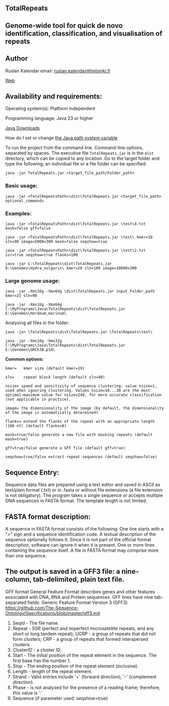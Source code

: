 ## TotalRepeats
## Genome-wide tool for quick de novo identification, classification, and visualisation of repeats

## Author
Ruslan Kalendar 
email: ruslan.kalendar@helsinki.fi

[Web](http://primerdigital.com/tools/repeats.html)

## Availability and requirements:

Operating system(s): Platform independent

Programming language: Java 23 or higher

[Java Downloads](https://www.oracle.com/java/technologies/downloads/)


How do I set or change [the Java path system variable](https://www.java.com/en/download/help/path.html)


To run the project from the command line. Command-line options, separated by spaces. 
The executive file ```TotalRepeats.jar``` is in the ```dist``` directory, which can be copied to any location. 
Go to the target folder and type the following; an individual file or a file folder can be specified:

```java -jar TotalRepeats.jar <target_file_path/Folder_path>```


### Basic usage:

```java -jar <TotalRepeatsPath>\dist\TotalRepeats.jar <target_file_path> optional_commands```


### Examples:
```
java -jar <TotalRepeatsPath>\dist\TotalRepeats.jar \test\4.txt mask=false gff=false

java -jar <TotalRepeatsPath>\dist\TotalRepeats.jar \test\ kmer=18 sln=90 image=5000x300 mask=false seqshow=true

java -jar <TotalRepeatsPath>\dist\TotalRepeats.jar \test\2.txt ssr=true seqshow=true flanks=100

java -jar C:\TotalRepeats\dist\TotalRepeats.jar D:\Genomes\Hydra_vulgaris\ kmer=20 sln=100 image=10000x300

```

### Large genome usage:
```
java -jar -Xms16g -Xmx64g \dist\TotalRepeats.jar input_Folder_path kmer=21 sln=90

java -jar -Xms16g -Xmx64g C:\MyPrograms\Java\TotalRepeats\dist\TotalRepeats.jar E:\Genomes\Hordeum_marinum\
```

Analysing all files in the folder:

```
java -jar \TotalRepeats\dist\TotalRepeats.jar \TotalRepeats\test\ 

java -jar -Xms16g -Xmx32g C:\MyPrograms\Java\TotalRepeats\dist\TotalRepeats.jar E:\Genomes\GRCh38.p14\
```


**Common options:**

```
kmer=	kmer size (default kmer=19)

sln=	repeat block length (default sln=90)

nsize= speed and sensitivity of sequence clustering: value nsize=1, used when ignoring clustering. Values nsize=10...30 are the most optimal—maximum value for nsize=240, for more accurate classification (not applicable in practice).

image= the dimensionality of the image (by default, the dimensionality of the image is automatically determined)

flanks= extend the flanks of the repeat with an appropriate length (100 nt) (default flanks=0)

mask=true/false generate a new file with masking repeats (default mask=true)

gff=true/false generate a GFF file (default gff=true)

seqshow=true/false extract repeat sequences (default seqshow=false)

```

## Sequence Entry:

Sequence data files are prepared using a text editor and saved in ASCII as text/plain format (.txt) or in .fasta or without file extensions (a file extension is not obligatory). The program takes a single sequence or accepts multiple DNA sequences in FASTA format. The template length is not limited.

## FASTA format description:
A sequence in FASTA format consists of the following:
One line starts with a ">" sign and a sequence identification code. A textual description of the sequence optionally follows it. Since it is not part of the official format description, software can ignore it when it is present.
One or more lines containing the sequence itself. A file in FASTA format may comprise more than one sequence.



## The output is saved in a GFF3 file: a nine-column, tab-delimited, plain text file. 
 
GFF format General Feature Format describes genes and other features associated with DNA, RNA and Protein sequences. GFF lines have nine tab-separated fields:
Generic Feature Format Version 3 (GFF3) 
https://github.com/The-Sequence-Ontology/Specifications/blob/master/gff3.md
1. Seqid - The file name.
2. Repeat - SSR (perfect and imperfect microsatellite repeats, and any short or long tandem repeat); UCRP - a group of repeats that did not form clusters; CRP - a group of repeats that formed interspersed clusters.
3. ClusterID - a cluster ID.
4. Start - The initial position of the repeat element in the sequence. The first base has the number 1.
5. Stop - The ending position of the repeat element (inclusive).
6. Length - length of the repeat element.
7. Strand - Valid entries include '+' (forward direction), '-' (complement direction).
8. Phase -  is not analysed for the presence of a reading frame; therefore, this value is '.'
9. Sequence (if parameter used: seqshow=true)
   
